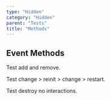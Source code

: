 ```yaml
---
type: "Hidden"
category: "Hidden"
parent: "Tests"
title: "Methods"
---
```


## Event Methods

Test add and remove.

Test change > reinit > change > restart.

Test destroy no interactions.

<demo>
  <div class="gatsby_demo_item xt-toggle" data-iframe="iframe/components/core/slider/events-methods">
  </div>
  <div class="gatsby_demo_item xt-toggle" data-iframe="iframe/components/core/toggle/events-methods">
  </div>
  <div class="gatsby_demo_item xt-toggle" data-iframe="iframe/components/core/overlay/events-methods">
  </div>
  <div class="gatsby_demo_item xt-toggle" data-iframe="iframe/components/core/drop/events-methods">
  </div>
  <div class="gatsby_demo_item xt-toggle" data-iframe="iframe/components/core/tooltip/events-methods">
  </div>
</demo>
